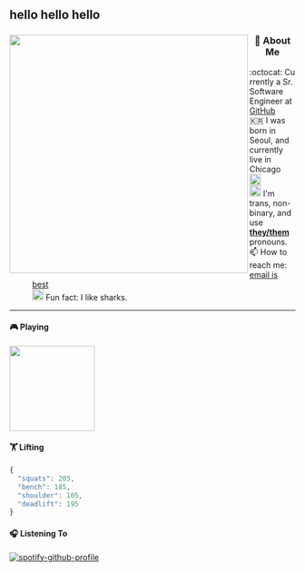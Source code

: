 
##  hello hello hello 


<div class="p-4">
  <div> 
<!-- social media links     <h3 width="200px"><a href="https://twitter.com/jamieshark_" target="_blank"><img width="30px"  src="https://camo.githubusercontent.com/35b0b8bfbd8840f35607fb56ad0a139047fd5d6e09ceb060c5c6f0a5abd1044c/68747470733a2f2f6564656e742e6769746875622e696f2f537570657254696e7949636f6e732f696d616765732f7376672f747769747465722e737667"></a></h3> -->
    <img align="left" width="420px" src="https://user-images.githubusercontent.com/5520141/120527072-8a279b80-c39f-11eb-83c7-5d1769161832.gif" />
  </div>
  <div>
    <dl>
        <dt><h3 align="center">🦈 About Me</h3></dt>
          <dd>:octocat:&nbsp;Currently a Sr. Software Engineer at <a href="https://github.com">GitHub</a></dd>
          <dd>🇰🇷&nbsp;I was born in Seoul, and currently live in Chicago
            &nbsp;<img width="20px" alt="Chicago flag" src="https://emojis.slackmojis.com/emojis/images/1499373328/2580/chicago_flag.png" /></dd>
          <dd>
            <img width="20px" alt="trans meow" src="https://emojis.slackmojis.com/emojis/images/1614721634/16544/meow_trans.png" />
             I'm trans, non-binary, and use <strong><a href="https://www.mypronouns.org/they-them" target="_blank">they/them</a></strong> pronouns.
          </dd>
      <dd>📫&nbsp;How to reach me: <a href="mailto:jamieshark@github.com" target="_blank">email is best</a></dd>
          <dd><img width="20px" src="https://user-images.githubusercontent.com/5520141/120527157-a0355c00-c39f-11eb-8521-20334ca55036.gif" /> Fun fact: I like sharks.</dd>
    </dl>
  </div>
</div>

---



#### 🎮 Playing
<img height="150px" src="https://media.contentapi.ea.com/content/dam/masseffect/images/2020/10/me-featured-image-mele-keyart-logo.jpg.adapt.crop191x100.1200w.jpg" />

#### 🏋️ Lifting
```js
{
  "squats": 205,
  "bench": 185,
  "shoulder": 105,
  "deadlift": 195
}
```

#### 🎧 Listening To
[![spotify-github-profile](https://spotify-github-profile.vercel.app/api/view?uid=12550349&cover_image=true&theme=novatorem)](https://spotify-github-profile.vercel.app/api/view?uid=12550349&redirect=true)
